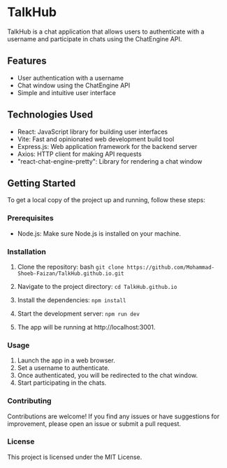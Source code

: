 # TalkHub

TalkHub is a chat application that allows users to authenticate with a username and participate in chats using the ChatEngine API.

## Features

- User authentication with a username
- Chat window using the ChatEngine API
- Simple and intuitive user interface

## Technologies Used

- React: JavaScript library for building user interfaces
- Vite: Fast and opinionated web development build tool
- Express.js: Web application framework for the backend server
- Axios: HTTP client for making API requests
- "react-chat-engine-pretty": Library for rendering a chat window

## Getting Started

To get a local copy of the project up and running, follow these steps:

### Prerequisites

- Node.js: Make sure Node.js is installed on your machine.

### Installation

1. Clone the repository:
   bash
   ```git clone https://github.com/Mohammad-Shoeb-Faizan/TalkHub.github.io.git```

2. Navigate to the project directory:
```cd TalkHub.github.io```

3. Install the dependencies:
```npm install```

4. Start the development server:
```npm run dev```

5. The app will be running at http://localhost:3001.

### Usage

1. Launch the app in a web browser.
2. Set a username to authenticate.
3. Once authenticated, you will be redirected to the chat window.
4. Start participating in the chats.

### Contributing
Contributions are welcome! If you find any issues or have suggestions for improvement, please open an issue or submit a pull request.

### License
This project is licensed under the MIT License.
